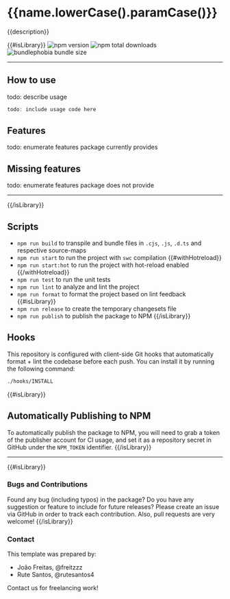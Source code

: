# {{name.lowerCase().paramCase()}}

{{description}}

{{#isLibrary}}
![npm version](https://badgen.net/npm/v/{{name.lowerCase().paramCase()}}) ![npm total downloads](https://badgen.net/npm/dt/{{name.lowerCase().paramCase()}}) ![bundlephobia bundle size](https://badgen.net/bundlephobia/min/{{name.lowerCase().paramCase()}})

---

## How to use

todo: describe usage

```typescript
todo: include usage code here
```

## Features

todo: enumerate features package currently provides

## Missing features

todo: enumerate features package does not provide

---
{{/isLibrary}}

## Scripts

- `npm run build` to transpile and bundle files in `.cjs`, `.js`, `.d.ts` and respective source-maps
- `npm run start` to run the project with `swc` compilation
{{#withHotreload}}
- `npm run start:hot` to run the project with hot-reload enabled
{{/withHotreload}}
- `npm run test` to run the unit tests
- `npm run lint` to analyze and lint the project
- `npm run format` to format the project based on lint feedback
{{#isLibrary}}
- `npm run release` to create the temporary changesets file
- `npm run publish` to publish the package to NPM
{{/isLibrary}}

## Hooks

This repository is configured with client-side Git hooks that automatically format + lint the codebase before each push. You can install it by running the following command:

```bash
./hooks/INSTALL
```

{{#isLibrary}}
## Automatically Publishing to NPM

To automatically publish the package to NPM, you will need to grab a token of the publisher account for CI usage, and set it as a repository secret in GitHub under the `NPM_TOKEN` identifier.
{{/isLibrary}}

---

{{#isLibrary}}
### Bugs and Contributions

Found any bug (including typos) in the package? Do you have any suggestion 
or feature to include for future releases? Please create an issue via 
GitHub in order to track each contribution. Also, pull requests are very 
welcome!
{{/isLibrary}}

### Contact

This template was prepared by:

- João Freitas, @freitzzz
- Rute Santos, @rutesantos4

Contact us for freelancing work!